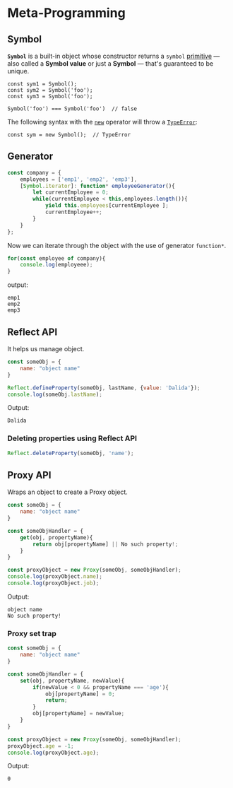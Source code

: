 # Meta-Programming

## Symbol
**`Symbol`** is a built-in object whose constructor returns a `symbol`  [primitive](https://developer.mozilla.org/en-US/docs/Glossary/Primitive) — also called a **Symbol value** or just a **Symbol** — that's guaranteed to be unique.
```javascript:
const sym1 = Symbol();
const sym2 = Symbol('foo');
const sym3 = Symbol('foo');
```
```javascript:
Symbol('foo') === Symbol('foo')  // false
```
The following syntax with the [`new`](https://developer.mozilla.org/en-US/docs/Web/JavaScript/Reference/Operators/new) operator will throw a [`TypeError`](https://developer.mozilla.org/en-US/docs/Web/JavaScript/Reference/Global_Objects/TypeError):

```javascript:
const sym = new Symbol();  // TypeError
```

## Generator

```javascript
const company = {
	employees = ['emp1', 'emp2', 'emp3'],
	[Symbol.iterator]: function* employeeGenerator(){
		let currentEmployee = 0;
		while(currentEmployee < this,employees.length()){
			yield this.employees[currentEmployee ];
			currentEmployee++;
		}
	}
};
```
Now we can iterate through the object with the use of generator `function*`.
```javascript
for(const employee of company){
	console.log(employeee);
}
```
output:
```
emp1
emp2
emp3
```

## Reflect API
It helps us manage object.
```javascript
const someObj = {
	name: "object name"
}
```
```javascript
Reflect.defineProperty(someObj, lastName, {value: 'Dalida'});
console.log(someObj.lastName);
```
Output:
```
Dalida
```
### Deleting properties using Reflect API
```javascript
Reflect.deleteProperty(someObj, 'name');
```
## Proxy API
Wraps an object to create a Proxy object.
```javascript
const someObj = {
	name: "object name"
}
```
```javascript
const someObjHandler = {
	get(obj, propertyName){
		return obj[propertyName] || No such property!;
	}
}
```
```javascript
const proxyObject = new Proxy(someObj, someObjHandler);
console.log(proxyObject.name);
console.log(proxyObject.job);
```
Output:
```
object name
No such property!
```

### Proxy set trap
```javascript
const someObj = {
	name: "object name"
}
```
```javascript
const someObjHandler = {
	set(obj, propertyName, newValue){
		if(newValue < 0 && propertyName === 'age'){
			obj[propertyName] = 0;
			return;
		}
		obj[propertyName] = newValue;
	}
}
```
```javascript
const proxyObject = new Proxy(someObj, someObjHandler);
proxyObject.age = -1;
console.log(proxyObject.age);
```
Output:
```
0
```